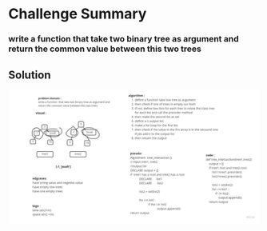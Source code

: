 # Challenge Summary
### write a function  that take two binary tree as argument and return the common value between this two trees

## Solution
![image](../../../assets/tree_intesection.jpg)
